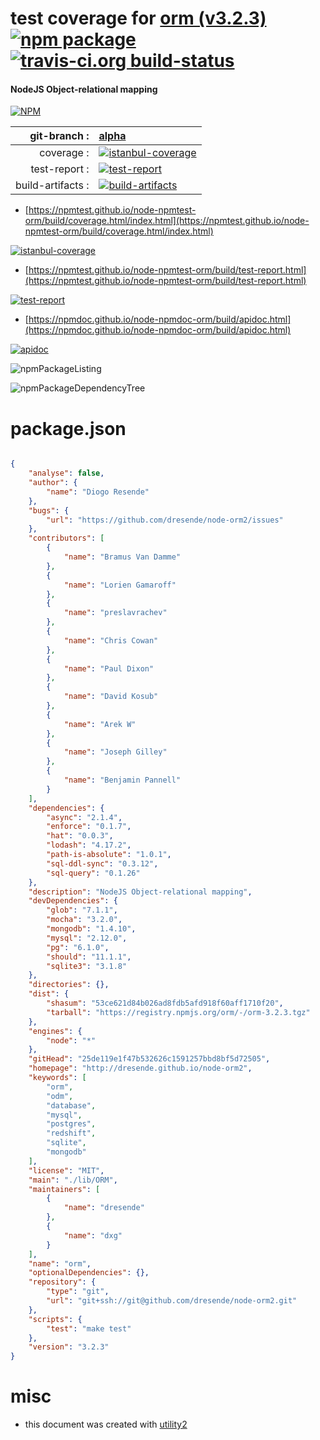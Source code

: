 # test coverage for  [orm (v3.2.3)](http://dresende.github.io/node-orm2)  [![npm package](https://img.shields.io/npm/v/npmtest-orm.svg?style=flat-square)](https://www.npmjs.org/package/npmtest-orm) [![travis-ci.org build-status](https://api.travis-ci.org/npmtest/node-npmtest-orm.svg)](https://travis-ci.org/npmtest/node-npmtest-orm)
#### NodeJS Object-relational mapping

[![NPM](https://nodei.co/npm/orm.png?downloads=true&downloadRank=true&stars=true)](https://www.npmjs.com/package/orm)

| git-branch : | [alpha](https://github.com/npmtest/node-npmtest-orm/tree/alpha)|
|--:|:--|
| coverage : | [![istanbul-coverage](https://npmtest.github.io/node-npmtest-orm/build/coverage.badge.svg)](https://npmtest.github.io/node-npmtest-orm/build/coverage.html/index.html)|
| test-report : | [![test-report](https://npmtest.github.io/node-npmtest-orm/build/test-report.badge.svg)](https://npmtest.github.io/node-npmtest-orm/build/test-report.html)|
| build-artifacts : | [![build-artifacts](https://npmtest.github.io/node-npmtest-orm/glyphicons_144_folder_open.png)](https://github.com/npmtest/node-npmtest-orm/tree/gh-pages/build)|

- [https://npmtest.github.io/node-npmtest-orm/build/coverage.html/index.html](https://npmtest.github.io/node-npmtest-orm/build/coverage.html/index.html)

[![istanbul-coverage](https://npmtest.github.io/node-npmtest-orm/build/screenCapture.buildCi.browser.%252Ftmp%252Fbuild%252Fcoverage.lib.html.png)](https://npmtest.github.io/node-npmtest-orm/build/coverage.html/index.html)

- [https://npmtest.github.io/node-npmtest-orm/build/test-report.html](https://npmtest.github.io/node-npmtest-orm/build/test-report.html)

[![test-report](https://npmtest.github.io/node-npmtest-orm/build/screenCapture.buildCi.browser.%252Ftmp%252Fbuild%252Ftest-report.html.png)](https://npmtest.github.io/node-npmtest-orm/build/test-report.html)

- [https://npmdoc.github.io/node-npmdoc-orm/build/apidoc.html](https://npmdoc.github.io/node-npmdoc-orm/build/apidoc.html)

[![apidoc](https://npmdoc.github.io/node-npmdoc-orm/build/screenCapture.buildCi.browser.%252Ftmp%252Fbuild%252Fapidoc.html.png)](https://npmdoc.github.io/node-npmdoc-orm/build/apidoc.html)

![npmPackageListing](https://npmtest.github.io/node-npmtest-orm/build/screenCapture.npmPackageListing.svg)

![npmPackageDependencyTree](https://npmtest.github.io/node-npmtest-orm/build/screenCapture.npmPackageDependencyTree.svg)



# package.json

```json

{
    "analyse": false,
    "author": {
        "name": "Diogo Resende"
    },
    "bugs": {
        "url": "https://github.com/dresende/node-orm2/issues"
    },
    "contributors": [
        {
            "name": "Bramus Van Damme"
        },
        {
            "name": "Lorien Gamaroff"
        },
        {
            "name": "preslavrachev"
        },
        {
            "name": "Chris Cowan"
        },
        {
            "name": "Paul Dixon"
        },
        {
            "name": "David Kosub"
        },
        {
            "name": "Arek W"
        },
        {
            "name": "Joseph Gilley"
        },
        {
            "name": "Benjamin Pannell"
        }
    ],
    "dependencies": {
        "async": "2.1.4",
        "enforce": "0.1.7",
        "hat": "0.0.3",
        "lodash": "4.17.2",
        "path-is-absolute": "1.0.1",
        "sql-ddl-sync": "0.3.12",
        "sql-query": "0.1.26"
    },
    "description": "NodeJS Object-relational mapping",
    "devDependencies": {
        "glob": "7.1.1",
        "mocha": "3.2.0",
        "mongodb": "1.4.10",
        "mysql": "2.12.0",
        "pg": "6.1.0",
        "should": "11.1.1",
        "sqlite3": "3.1.8"
    },
    "directories": {},
    "dist": {
        "shasum": "53ce621d84b026ad8fdb5afd918f60aff1710f20",
        "tarball": "https://registry.npmjs.org/orm/-/orm-3.2.3.tgz"
    },
    "engines": {
        "node": "*"
    },
    "gitHead": "25de119e1f47b532626c1591257bbd8bf5d72505",
    "homepage": "http://dresende.github.io/node-orm2",
    "keywords": [
        "orm",
        "odm",
        "database",
        "mysql",
        "postgres",
        "redshift",
        "sqlite",
        "mongodb"
    ],
    "license": "MIT",
    "main": "./lib/ORM",
    "maintainers": [
        {
            "name": "dresende"
        },
        {
            "name": "dxg"
        }
    ],
    "name": "orm",
    "optionalDependencies": {},
    "repository": {
        "type": "git",
        "url": "git+ssh://git@github.com/dresende/node-orm2.git"
    },
    "scripts": {
        "test": "make test"
    },
    "version": "3.2.3"
}
```



# misc
- this document was created with [utility2](https://github.com/kaizhu256/node-utility2)
